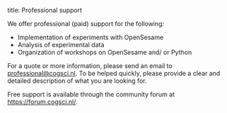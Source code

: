 title: Professional support


We offer professional (paid) support for the following:

- Implementation of experiments with OpenSesame
- Analysis of experimental data
- Organization of workshops on OpenSesame and/ or Python

For a quote or more information, please send an email to <professional@cogsci.nl>. To be helped quickly, please provide a clear and detailed description of what you are looking for.

Free support is available through the community forum at <https://forum.cogsci.nl/>.

